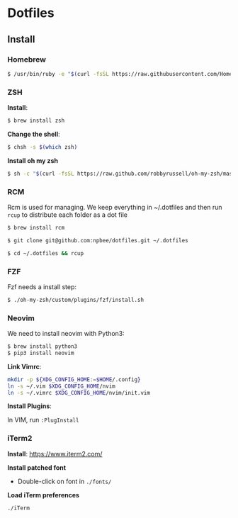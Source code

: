 # Dotfiles

## Install

### Homebrew

```bash
$ /usr/bin/ruby -e "$(curl -fsSL https://raw.githubusercontent.com/Homebrew/install/master/install)"
```

### ZSH

**Install**:
```bash
$ brew install zsh
```

**Change the shell**:
```bash
$ chsh -s $(which zsh)
```

**Install oh my zsh**
```bash
$ sh -c "$(curl -fsSL https://raw.github.com/robbyrussell/oh-my-zsh/master/tools/install.sh)"
```

### RCM

Rcm is used for managing.  We keep everything in ~/.dotfiles and then run `rcup` to distribute each folder as a dot file

```bash
$ brew install rcm
```

```bash
$ git clone git@github.com:npbee/dotfiles.git ~/.dotfiles
```

```bash
$ cd ~/.dotfiles && rcup
```

### FZF

Fzf needs a install step:

```bash
$ ./oh-my-zsh/custom/plugins/fzf/install.sh
```

### Neovim

We need to install neovim with Python3:

```bash
$ brew install python3
$ pip3 install neovim
```

**Link Vimrc**:
```bash
mkdir -p ${XDG_CONFIG_HOME:=$HOME/.config}
ln -s ~/.vim $XDG_CONFIG_HOME/nvim
ln -s ~/.vimrc $XDG_CONFIG_HOME/nvim/init.vim
```

**Install Plugins**:

In VIM, run `:PlugInstall`

### iTerm2

**Install**:
https://www.iterm2.com/

**Install patched font**
- Double-click on font in `./fonts/`

**Load iTerm preferences**

`./iTerm`

